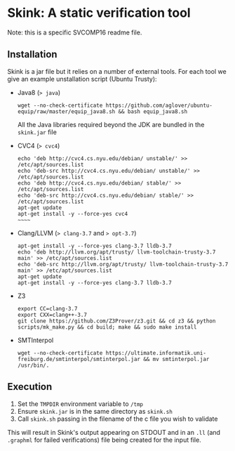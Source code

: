 Skink: A static verification tool
=================================

Note: this is a specific SVCOMP16 readme file.

Installation
------------

Skink is a jar file but it relies on a number of external tools.  For each tool we give an example unstallation script (Ubuntu Trusty):

  * Java8 (`> java`) 
    ~~~~~
    wget --no-check-certificate https://github.com/aglover/ubuntu-equip/raw/master/equip_java8.sh && bash equip_java8.sh
    ~~~~~

    All the Java libraries required beyond the JDK are bundled in the `skink.jar` file

  * CVC4 (`> cvc4`)
    ~~~~~
    echo 'deb http://cvc4.cs.nyu.edu/debian/ unstable/' >> /etc/apt/sources.list
    echo 'deb-src http://cvc4.cs.nyu.edu/debian/ unstable/' >> /etc/apt/sources.list
    echo 'deb http://cvc4.cs.nyu.edu/debian/ stable/' >> /etc/apt/sources.list
    echo 'deb-src http://cvc4.cs.nyu.edu/debian/ stable/' >> /etc/apt/sources.list
    apt-get update
    apt-get install -y --force-yes cvc4
    ~~~~
  * Clang/LLVM (`> clang-3.7` and `> opt-3.7`)
    ~~~~~
    apt-get install -y --force-yes clang-3.7 lldb-3.7
    echo 'deb http://llvm.org/apt/trusty/ llvm-toolchain-trusty-3.7 main' >> /etc/apt/sources.list
    echo 'deb-src http://llvm.org/apt/trusty/ llvm-toolchain-trusty-3.7 main' >> /etc/apt/sources.list
    apt-get update
    apt-get install -y --force-yes clang-3.7 lldb-3.7
    ~~~~~
  * Z3
    ~~~~~
    export CC=clang-3.7
    export CXX=clang++-3.7
    git clone https://github.com/Z3Prover/z3.git && cd z3 && python scripts/mk_make.py && cd build; make && sudo make install
    ~~~~~
  * SMTInterpol
    ~~~~~
    wget --no-check-certificate https://ultimate.informatik.uni-freiburg.de/smtinterpol/smtinterpol.jar && mv smtinterpol.jar /usr/bin/.
    ~~~~~

Execution
---------

  1. Set the `TMPDIR` environment variable to `/tmp`
  2. Ensure `skink.jar` is in the same directory as `skink.sh`
  3. Call `skink.sh` passing in the filename of the c file you wish to validate

This will result in Skink's output appearing on STDOUT and in an `.ll` (and `.graphml` for failed verifications) file being created for the input file. 
 

